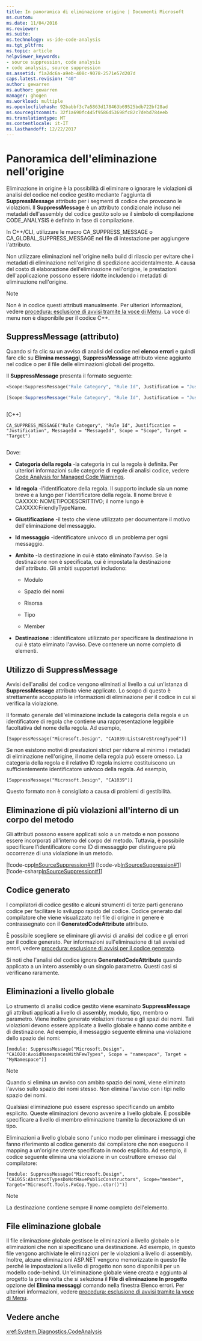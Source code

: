 ```yaml
---
title: In panoramica di eliminazione origine | Documenti Microsoft
ms.custom: 
ms.date: 11/04/2016
ms.reviewer: 
ms.suite: 
ms.technology: vs-ide-code-analysis
ms.tgt_pltfrm: 
ms.topic: article
helpviewer_keywords:
- source suppression, code analysis
- code analysis, source suppression
ms.assetid: f1a2dc6a-a9eb-408c-9078-2571e57d207d
caps.latest.revision: "40"
author: gewarren
ms.author: gewarren
manager: ghogen
ms.workload: multiple
ms.openlocfilehash: 92babbf3c7a5863d178463b69525bdb722bf28ad
ms.sourcegitcommit: 32f1a690fc445f9586d53698fc82c7debd784eeb
ms.translationtype: MT
ms.contentlocale: it-IT
ms.lasthandoff: 12/22/2017
---
```

# <a name="in-source-suppression-overview"></a>Panoramica dell'eliminazione nell'origine
Eliminazione in origine è la possibilità di eliminare o ignorare le violazioni di analisi del codice nel codice gestito mediante l'aggiunta di **SuppressMessage** attributo per i segmenti di codice che provocano le violazioni. Il **SuppressMessage** è un attributo condizionale incluso nei metadati dell'assembly del codice gestito solo se il simbolo di compilazione CODE_ANALYSIS è definito in fase di compilazione.  
  
 In C++/CLI, utilizzare le macro CA_SUPPRESS_MESSAGE o CA_GLOBAL_SUPPRESS_MESSAGE nel file di intestazione per aggiungere l'attributo.  
  
 Non utilizzare eliminazioni nell'origine nella build di rilascio per evitare che i metadati di eliminazione nell'origine di spedizione accidentalmente. A causa del costo di elaborazione dell'eliminazione nell'origine, le prestazioni dell'applicazione possono essere ridotte includendo i metadati di eliminazione nell'origine.  
  
> [!NOTE]
>  Non è in codice questi attributi manualmente. Per ulteriori informazioni, vedere [procedura: esclusione di avvisi tramite la voce di Menu](../code-quality/how-to-suppress-warnings-by-using-the-menu-item.md). La voce di menu non è disponibile per il codice C++.  
  
## <a name="suppressmessage-attribute"></a>SuppressMessage (attributo)  
 Quando si fa clic su un avviso di analisi del codice nel **elenco errori** e quindi fare clic su **Elimina messaggi**, **SuppressMessage** attributo viene aggiunto nel codice o per il file delle eliminazioni globali del progetto.  
  
 Il **SuppressMessage** presenta il formato seguente:  
  
```vb  
<Scope:SuppressMessage("Rule Category", "Rule Id", Justification = "Justification", MessageId = "MessageId", Scope = "Scope", Target = "Target")>  
```  
  
```csharp  
[Scope:SuppressMessage("Rule Category", "Rule Id", Justification = "Justification", MessageId = "MessageId", Scope = "Scope", Target = "Target")]  
  
```  
  
 [C++]  
  
```  
CA_SUPPRESS_MESSAGE("Rule Category", "Rule Id", Justification = "Justification", MessageId = "MessageId", Scope = "Scope", Target = "Target")  
  
```  
  
 Dove:  
  
-   **Categoria della regola** -la categoria in cui la regola è definita. Per ulteriori informazioni sulle categorie di regole di analisi codice, vedere [Code Analysis for Managed Code Warnings](../code-quality/code-analysis-for-managed-code-warnings.md).  
  
-   **Id regola** -l'identificatore della regola. Il supporto include sia un nome breve e a lungo per l'identificatore della regola. Il nome breve è CAXXXX: NOMETIPODESCRITTIVO; il nome lungo è CAXXXX:FriendlyTypeName.  
  
-   **Giustificazione** -il testo che viene utilizzato per documentare il motivo dell'eliminazione del messaggio.  
  
-   **Id messaggio** -identificatore univoco di un problema per ogni messaggio.  
  
-   **Ambito** -la destinazione in cui è stato eliminato l'avviso. Se la destinazione non è specificata, cui è impostata la destinazione dell'attributo. Gli ambiti supportati includono:  
  
    -   Modulo  
  
    -   Spazio dei nomi  
  
    -   Risorsa  
  
    -   Tipo  
  
    -   Member  
  
-   **Destinazione** : identificatore utilizzato per specificare la destinazione in cui è stato eliminato l'avviso. Deve contenere un nome completo di elementi.  
  
## <a name="suppressmessage-usage"></a>Utilizzo di SuppressMessage  
 Avvisi dell'analisi del codice vengono eliminati al livello a cui un'istanza di **SuppressMessage** attributo viene applicato. Lo scopo di questo è strettamente accoppiato le informazioni di eliminazione per il codice in cui si verifica la violazione.  
  
 Il formato generale dell'eliminazione include la categoria della regola e un identificatore di regola che contiene una rappresentazione leggibile facoltativa del nome della regola. Ad esempio,  
  
 `[SuppressMessage("Microsoft.Design", "CA1039:ListsAreStrongTyped")]`  
  
 Se non esistono motivi di prestazioni strict per ridurre al minimo i metadati di eliminazione nell'origine, il nome della regola può essere omesso. La categoria della regola e il relativo ID regola insieme costituiscono un sufficientemente identificatore univoco della regola. Ad esempio,  
  
 `[SuppressMessage("Microsoft.Design", "CA1039")]`  
  
 Questo formato non è consigliato a causa di problemi di gestibilità.  
  
## <a name="suppressing-multiple-violations-within-a-method-body"></a>Eliminazione di più violazioni all'interno di un corpo del metodo  
 Gli attributi possono essere applicati solo a un metodo e non possono essere incorporati all'interno del corpo del metodo. Tuttavia, è possibile specificare l'identificatore come ID di messaggio per distinguere più occorrenze di una violazione in un metodo.  
  
 [!code-cpp[InSourceSuppression#1](../code-quality/codesnippet/CPP/in-source-suppression-overview_1.cpp)]
 [!code-vb[InSourceSuppression#1](../code-quality/codesnippet/VisualBasic/in-source-suppression-overview_1.vb)]
 [!code-csharp[InSourceSuppression#1](../code-quality/codesnippet/CSharp/in-source-suppression-overview_1.cs)]  
  
## <a name="generated-code"></a>Codice generato  
 I compilatori di codice gestito e alcuni strumenti di terze parti generano codice per facilitare lo sviluppo rapido del codice. Codice generato dal compilatore che viene visualizzato nel file di origine in genere è contrassegnato con il **GeneratedCodeAttribute** attributo.  
  
 È possibile scegliere se eliminare gli avvisi di analisi del codice e gli errori per il codice generato. Per informazioni sull'eliminazione di tali avvisi ed errori, vedere [procedura: esclusione di avvisi per il codice generato](../code-quality/how-to-suppress-code-analysis-warnings-for-generated-code.md).  
  
 Si noti che l'analisi del codice ignora **GeneratedCodeAttribute** quando applicato a un intero assembly o un singolo parametro. Questi casi si verificano raramente.  
  
## <a name="global-level-suppressions"></a>Eliminazioni a livello globale  
 Lo strumento di analisi codice gestito viene esaminato **SuppressMessage** gli attributi applicati a livello di assembly, modulo, tipo, membro o parametro. Viene inoltre generato violazioni risorse e gli spazi dei nomi. Tali violazioni devono essere applicate a livello globale e hanno come ambite e di destinazione. Ad esempio, il messaggio seguente elimina una violazione dello spazio dei nomi:  
  
 `[module: SuppressMessage("Microsoft.Design", "CA1020:AvoidNamespacesWithFewTypes", Scope = "namespace", Target = "MyNamespace")]`  
  
> [!NOTE]
>  Quando si elimina un avviso con ambito spazio dei nomi, viene eliminato l'avviso sullo spazio dei nomi stesso. Non elimina l'avviso con i tipi nello spazio dei nomi.  
  
 Qualsiasi eliminazione può essere espresso specificando un ambito esplicito. Queste eliminazioni devono avvenire a livello globale. È possibile specificare a livello di membro eliminazione tramite la decorazione di un tipo.  
  
 Eliminazioni a livello globale sono l'unico modo per eliminare i messaggi che fanno riferimento al codice generato dal compilatore che non eseguono il mapping a un'origine utente specificato in modo esplicito. Ad esempio, il codice seguente elimina una violazione in un costruttore emesso dal compilatore:  
  
 `[module: SuppressMessage("Microsoft.Design", "CA1055:AbstractTypesDoNotHavePublicConstructors", Scope="member", Target="Microsoft.Tools.FxCop.Type..ctor()")]`  
  
> [!NOTE]
>  La destinazione contiene sempre il nome completo dell'elemento.  
  
## <a name="global-suppression-file"></a>File eliminazione globale  
 Il file eliminazione globale gestisce le eliminazioni a livello globale o le eliminazioni che non si specificano una destinazione. Ad esempio, in questo file vengono archiviate le eliminazioni per le violazioni a livello di assembly. Inoltre, alcune eliminazioni ASP.NET vengono memorizzate in questo file perché le impostazioni a livello di progetto non sono disponibili per un modello code-behind. Un'eliminazione globale viene creata e aggiunto al progetto la prima volta che si seleziona il **File di eliminazione In progetto** opzione del **Elimina messaggi** comando nella finestra Elenco errori. Per ulteriori informazioni, vedere [procedura: esclusione di avvisi tramite la voce di Menu](../code-quality/how-to-suppress-warnings-by-using-the-menu-item.md).  
  
## <a name="see-also"></a>Vedere anche  
 <xref:System.Diagnostics.CodeAnalysis>